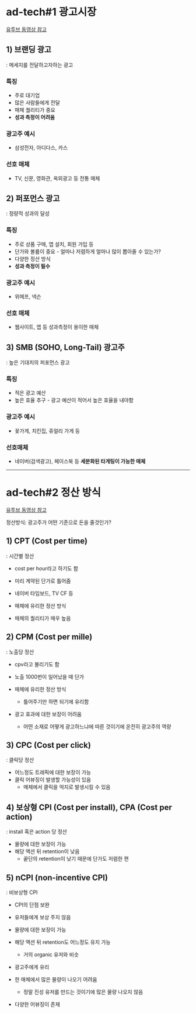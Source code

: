# ad-tech#1 광고시장

[유투브 동영상 참고](https://www.youtube.com/watch?v=jr4QwCQ9I50)

## 1) 브랜딩 광고 
: 메세지를 전달하고자하는 광고

### 특징
- 주로 대기업
- 많은 사람들에게 전달
- 매체 퀄리티가 중요
- **성과 측정이 어려움**

### 광고주 예시
- 삼성전자, 아디다스, 카스

### 선호 매체
- TV, 신문, 영화관, 옥외광고 등 전통 매체 


## 2) 퍼포먼스 광고
: 정량적 성과의 달성

### 특징
- 주로 상품 구매, 앱 설치, 회원 가입 등
- 단가와 볼륨이 중요 - 얼마나 저렴하게 얼마나 많이 뽑아줄 수 있는가?
- 다양한 정산 방식
- **성과 측정이 필수**

### 광고주 예시
- 위메프, 넥슨

### 선호 매체
- 웹사이트, 앱 등 성과측정이 용이한 매체 


## 3) SMB (SOHO, Long-Tail) 광고주
: 높은 기대치의 퍼포먼스 광고 

### 특징 
- 적은 광고 예산 
- 높은 효율 추구 - 광고 예산이 적어서 높은 효율을 내야함 

### 광고주 예시
- 꽃가게, 치킨집, 쥬얼리 가게 등 

### 선호매체
- 네이버(검색광고), 페이스북 등 **세분화된 타게팅이 가능한 매체**

---

#  ad-tech#2 정산 방식

[유투브 동영상 참고](https://www.youtube.com/watch?v=BPuKnSDQcLs)

정산방식: 광고주가 어떤 기준으로 돈을 줄것인가?

## 1) CPT (Cost per time) 
: 시간별 정산 
- cost per hour라고 하기도 함
- 미리 계약된 단가로 틀어줌  

- 네이버 타임보드, TV CF 등
- 매체에 유리한 정산 방식
- 매체의 퀄리티가 매우 높음 

## 2) CPM (Cost per mille)
: 노출당 정산
- cpv라고 불리기도 함 

- 노출 1000번이 일어났을 때 단가
- 매체에 유리한 정산 방식
    - 틀어주기만 하면 되기에 유리함 
- 광고 효과에 대한 보장이 어려움 
    - 어떤 소재로 어떻게 광고하느냐에 따른 것이기에 온전히 광고주의 역량 

## 3) CPC (Cost per click)
: 클릭당 정산

- 어느정도 트래픽에 대한 보장이 가능
- 클릭 어뷰징이 발생할 가능성이 있음
    - 매체에서 클릭을 억지로 발생시킬 수 있음 

 ## 4) 보상형 CPI (Cost per install), CPA (Cost per action)
: install 혹은 action 당 정산

- 물량에 대한 보장이 가능
- 해당 액션 뒤 retention이 낮음 
    - 끝단의 retention이 낮기 때문에 단가도 저렴한 편 

## 5) nCPI (non-incentive CPI)
: 비보상형 CPI
- CPI의 단점 보완
- 유저들에게 보상 주지 않음 

- 물량에 대한 보장이 가능
- 해당 액션 뒤 retention도 어느정도 유지 가능
    - 거의 organic 유저와 비슷 
- 광고주에게 유리
- 한 매체에서 많은 물량이 나오기 어려움
    - 정말 진성 유저를 만드는 것이기에 많은 물량 나오지 않음 
- 다양한 어뷰징이 존재 
